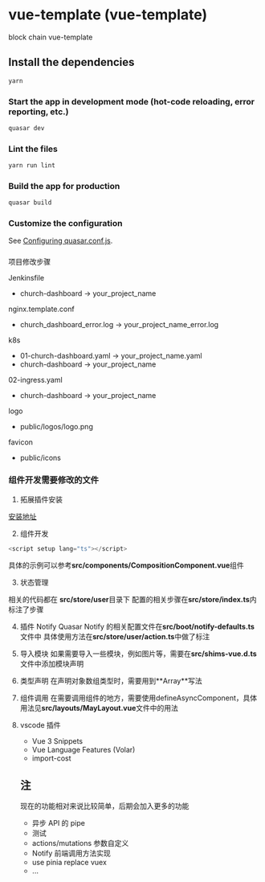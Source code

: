# vue-template (vue-template)

block chain vue-template

## Install the dependencies

```bash
yarn
```

### Start the app in development mode (hot-code reloading, error reporting, etc.)

```bash
quasar dev
```

### Lint the files

```bash
yarn run lint
```

### Build the app for production

```bash
quasar build
```

### Customize the configuration

See [Configuring quasar.conf.js](https://quasar.dev/quasar-cli/quasar-conf-js).

###

项目修改步骤

Jenkinsfile

+ church-dashboard -> your_project_name

nginx.template.conf

+ church_dashboard_error.log -> your_project_name_error.log

k8s

+ 01-church-dashboard.yaml -> your_project_name.yaml
+ church-dashboard -> your_project_name

02-ingress.yaml

+ church-dashboard -> your_project_name

logo

+ public/logos/logo.png

favicon

+ public/icons

### 组件开发需要修改的文件

1. 拓展插件安装

[安装地址](https://devtools.vuejs.org/guide/installation.html)

2. 组件开发

```ts
<script setup lang="ts"></script>
```

具体的示例可以参考**src/components/CompositionComponent.vue**组件

3. 状态管理

相关的代码都在 **src/store/user**目录下
配置的相关步骤在**src/store/index.ts**内标注了步骤

4. 插件 Notify
Quasar Notify 的相关配置文件在**src/boot/notify-defaults.ts**文件中
具体使用方法在**src/store/user/action.ts**中做了标注

5. 导入模块
如果需要导入一些模块，例如图片等，需要在**src/shims-vue.d.ts**文件中添加模块声明

6. 类型声明
在声明对象数组类型时，需要用到**Array<Object>**写法

7. 组件调用
在需要调用组件的地方，需要使用defineAsyncComponent，具体用法见**src/layouts/MayLayout.vue**文件中的用法

8. vscode 插件
   + Vue 3 Snippets
   + Vue Language Features (Volar)
   + import-cost

## 注

现在的功能相对来说比较简单，后期会加入更多的功能

+ 异步 API 的 pipe
+ 测试
+ actions/mutations 参数自定义
+ Notify 前端调用方法实现
+ use pinia replace vuex
+ ...
